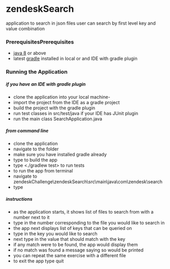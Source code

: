 # zendeskSearch
application to search in json files
user can search by first level key and value combination

### PrerequisitesPrerequisites
- [java 8](https://java.com/en/download/ "java 8") or above
- latest [gradle]( https://gradle.org/install/ "gradle") installed in local or and IDE with gradle plugin

### Running the Application
 #####  if you have an IDE with gradle plugin
 - clone the application into your local machine- 
 - import the project from the IDE as a gradle project
 - build the project with the gradle plugin
 - run test classes in src/test/java if your IDE has JUnit plugin
 - run the main class SearchApplication.java

 ##### from command line
 - 	clone the application
 - 	navigate to the folder
 -  make sure you have installed gradle already
 - 	type <gradle clean build> to build the app
 - 	type <./gradlew test> to run tests
 - 	to run the app from terminal
 - 	navigate to zendeskChallenge\zendeskSearch\src\main\java\com\zendesk\search
 - 	type <java SearchApplication>
	
##### instructions
- 	as the application starts, it shows list of files to search from with a number next to it
- 	type in the number corresponding to the file you would like to search in
- 	the app next displays list of keys that can be queried on
- 	type in the key you would like to search
- 	next type in the value that should match with the key
- 	if any match were to be found, the app would display them
- 	if no match was found a message saying so would be printed
- 	you can repeat the same exercise with a different file
- 	to exit the app type quit
